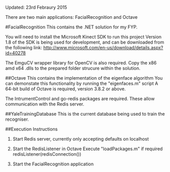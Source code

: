Updated: 23rd Febraury 2015

There are two main applications: FacialRecognition and Octave

#FacialRecognition
This contains the .NET solution for my FYP.

You will need to install the Microsoft Kinect SDK to run this project
Version 1.8 of the SDK is being used for development, and can be downloaded from the following link:
http://www.microsoft.com/en-us/download/details.aspx?id=40278

The EmguCV wrapper library for OpenCV is also required.
Copy the x86 amd x64 .dlls to the prepared folder strucure within the solution.


##Octave
This contains the implementation of the eigenface algorithm
You can demonstate this functionality by running the "eigenfaces.m" script
A 64-bit build of Octave is required, version 3.8.2 or above.

The IntrumentControl and go-redis packages are required. These allow communication with the Redis
server.


##YaleTrainingDatabase
This is the current database being used to train the recogniser.


##Execution Instructions
1. Start Redis server, currently only accepting defaults on localhost

2. Start the RedisListener in Octave
   Execute "loadPackages.m" if required
   redisListener(redisConnection())

3. Start the FacialRecognition application
